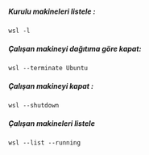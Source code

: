 ##### Kurulu makineleri listele :
    wsl -l
    
##### Çalışan makineyi dağıtıma göre kapat:
    wsl --terminate Ubuntu
    
##### Çalışan makineyi kapat :
    wsl --shutdown
    
##### Çalışan makineleri listele
    wsl --list --running
